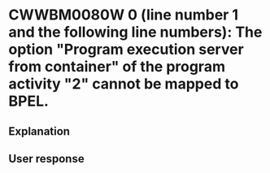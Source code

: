 # CWWBM0080W 0 (line number 1 and the following line numbers): The option "Program execution server from container" of the program activity "2" cannot be mapped to BPEL.

## Explanation

## User response